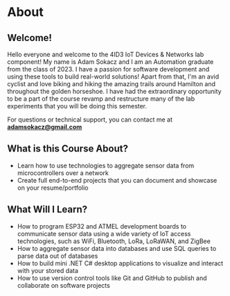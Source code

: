 # About

## Welcome!

Hello everyone and welcome to the 4ID3 IoT Devices & Networks lab component! My name is Adam Sokacz and I am an Automation graduate from the class of 2023. I have a passion for software development and using these tools to build real-world solutions! Apart from that, I'm an avid cycIist and love biking and hiking the amazing trails around Hamilton and throughout the golden horseshoe. I have had the extraordinary opportunity to be a part of the course revamp and restructure many of the lab experiments that you will be doing this semester.&#x20;

For questions or technical support, you can contact me at **adamsokacz@gmail.com**

## What is this Course About?

* Learn how to use technologies to aggregate sensor data from microcontrollers over a network
* Create full end-to-end projects that you can document and showcase on your resume/portfolio

## What Will I Learn?

* How to program ESP32 and ATMEL development boards to communicate sensor data using a wide variety of IoT access technologies, such as WiFi, Bluetooth, LoRa, LoRaWAN, and ZigBee
* How to aggregate sensor data into databases and use SQL queries to parse data out of databases
* How to build mini .NET C# desktop applications to visualize and interact with your stored data
* How to use version control tools like Git and GitHub to publish and collaborate on software projects

